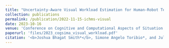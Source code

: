 ```yaml
---
title: "Uncertainty-Aware Visual Workload Estimation for Human-Robot Teams"
collection: publications
permalink: /publication/2022-11-15-ichms-visual
date: 2023-10-16
venue: 'Conference on Cognitive and Computational Aspects of Situation Management (CogSIMA)'
paperurl: 'files/2023_cogsima_visual_workload.pdf'
citation: '<b>Joshua Bhagat Smith*</b>, Simone Angelo Toribio*, and Julie A. Adams. &quot;Uncertainty-Aware Visual Workload Estimation for Human-Robot Teams&quot; <i>Conference on Cognitive and Computational Aspects of Situation Management (CogSIMA)</i> Philadelpha, PA, USA, 2023, pp. 1-8'
---
```

